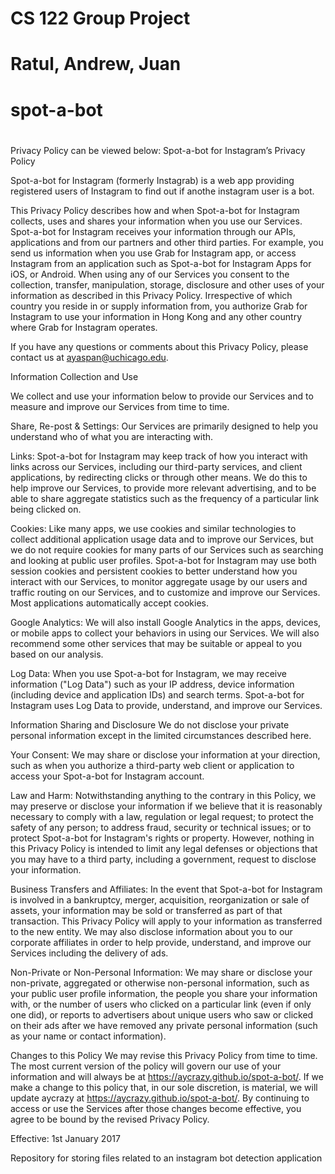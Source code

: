 # CS 122 Group Project
#
# Ratul, Andrew, Juan
# spot-a-bot
#
Privacy Policy can be viewed below:
Spot-a-bot for Instagram’s Privacy Policy

Spot-a-bot for Instagram (formerly Instagrab) is a web app providing registered users of Instagram to find out if anothe instagram user is a bot.

This Privacy Policy describes how and when Spot-a-bot for Instagram collects, uses and shares your information when you use our Services. Spot-a-bot for Instagram receives your information through our APIs, applications and from our partners and other third parties. For example, you send us information when you use Grab for Instagram app, or access Instagram from an application such as Spot-a-bot for Instagram Apps for iOS, or Android. When using any of our Services you consent to the collection, transfer, manipulation, storage, disclosure and other uses of your information as described in this Privacy Policy. Irrespective of which country you reside in or supply information from, you authorize Grab for Instagram to use your information in Hong Kong and any other country where Grab for Instagram operates.

If you have any questions or comments about this Privacy Policy, please contact us at ayaspan@uchicago.edu.

Information Collection and Use

We collect and use your information below to provide our Services and to measure and improve our Services from time to time.

Share, Re-post & Settings: Our Services are primarily designed to help you understand who of what you are interacting with.

Links: Spot-a-bot for Instagram may keep track of how you interact with links across our Services, including our third-party services, and client applications, by redirecting clicks or through other means. We do this to help improve our Services, to provide more relevant advertising, and to be able to share aggregate statistics such as the frequency of a particular link being clicked on.

Cookies: Like many apps, we use cookies and similar technologies to collect additional application usage data and to improve our Services, but we do not require cookies for many parts of our Services such as searching and looking at public user profiles. Spot-a-bot for Instagram may use both session cookies and persistent cookies to better understand how you interact with our Services, to monitor aggregate usage by our users and traffic routing on our Services, and to customize and improve our Services. Most applications automatically accept cookies.

Google Analytics: We will also install Google Analytics in the apps, devices, or mobile apps to collect your behaviors in using our Services. We will also recommend some other services that may be suitable or appeal to you based on our analysis.

Log Data: When you use Spot-a-bot for Instagram, we may receive information ("Log Data") such as your IP address, device information (including device and application IDs) and search terms. Spot-a-bot for Instagram uses Log Data to provide, understand, and improve our Services.

Information Sharing and Disclosure We do not disclose your private personal information except in the limited circumstances described here.

Your Consent: We may share or disclose your information at your direction, such as when you authorize a third-party web client or application to access your Spot-a-bot for Instagram account.

Law and Harm: Notwithstanding anything to the contrary in this Policy, we may preserve or disclose your information if we believe that it is reasonably necessary to comply with a law, regulation or legal request; to protect the safety of any person; to address fraud, security or technical issues; or to protect Spot-a-bot for Instagram's rights or property. However, nothing in this Privacy Policy is intended to limit any legal defenses or objections that you may have to a third party, including a government, request to disclose your information.

Business Transfers and Affiliates: In the event that Spot-a-bot for Instagram is involved in a bankruptcy, merger, acquisition, reorganization or sale of assets, your information may be sold or transferred as part of that transaction. This Privacy Policy will apply to your information as transferred to the new entity. We may also disclose information about you to our corporate affiliates in order to help provide, understand, and improve our Services including the delivery of ads.

Non-Private or Non-Personal Information: We may share or disclose your non-private, aggregated or otherwise non-personal information, such as your public user profile information, the people you share your information with, or the number of users who clicked on a particular link (even if only one did), or reports to advertisers about unique users who saw or clicked on their ads after we have removed any private personal information (such as your name or contact information).

Changes to this Policy We may revise this Privacy Policy from time to time. The most current version of the policy will govern our use of your information and will always be at https://aycrazy.github.io/spot-a-bot/. If we make a change to this policy that, in our sole discretion, is material, we will update aycrazy at https://aycrazy.github.io/spot-a-bot/. By continuing to access or use the Services after those changes become effective, you agree to be bound by the revised Privacy Policy.

Effective: 1st January 2017

Repository for storing files related to an instagram bot detection application
